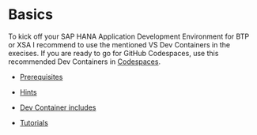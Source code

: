 # Basics

 To kick off your SAP HANA Application Development Environment for BTP or XSA I recommend to use the mentioned VS Dev Containers in the execises. If you are ready to go for GitHub Codespaces, use this recommended Dev Containers in [Codespaces](https://github.com/features/codespaces).

- [Prerequisites](https://github.com/draschke/vsc-sap-hana-mta-dev-env-node14x#prerequisites)

- [Hints](https://github.com/draschke/vsc-sap-hana-mta-dev-env-node14x#hints)

- [Dev Container includes](https://github.com/draschke/vsc-sap-hana-mta-dev-env-node14x#this-vs-dev-container-includes)

- [Tutorials](https://github.com/draschke/vsc-sap-hana-mta-dev-env-node14x#tutorials)